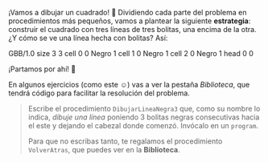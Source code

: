 ¡Vamos a dibujar un cuadrado! :raised_hands: Dividiendo cada parte del problema en procedimientos más pequeños, vamos a plantear la siguiente **estrategia**: construir el cuadrado con tres líneas de tres bolitas, una encima de la otra. ¿Y cómo se ve una línea hecha con bolitas? Así:

<gs-board> GBB/1.0 size 3 3 cell 0 0 Negro 1 cell 1 0 Negro 1 cell 2 0 Negro 1 head 0 0 </gs-board>

¡Partamos por ahí! :muscle:

En algunos ejercicios (como este :relaxed:) vas a ver la pestaña _Biblioteca_, que tendrá código para facilitar la resolución del problema.

> Escribe el procedimiento `DibujarLineaNegra3` que, como su nombre lo indica, _dibuje una línea_ poniendo 3 bolitas negras consecutivas hacia el este y dejando el cabezal donde comenzó. Invócalo en un `program`.
> 
> Para que no escribas tanto, te regalamos el procedimiento `VolverAtras`, que puedes ver en la **Biblioteca**.